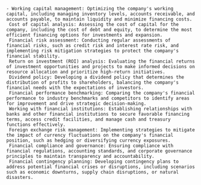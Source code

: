     - Working capital management: Optimizing the company's working capital, including managing inventory levels, accounts receivable, and accounts payable, to maintain liquidity and minimize financing costs.
     Cost of capital analysis: Assessing the cost of capital for the company, including the cost of debt and equity, to determine the most efficient financing options for investments and expansion.
     Financial risk assessment: Conducting regular assessments of financial risks, such as credit risk and interest rate risk, and implementing risk mitigation strategies to protect the company's financial stability.
     Return on investment (ROI) analysis: Evaluating the financial returns of investment opportunities and projects to make informed decisions on resource allocation and prioritize high-return initiatives.
     Dividend policy: Developing a dividend policy that determines the distribution of profits to shareholders, balancing the company's financial needs with the expectations of investors.
     Financial performance benchmarking: Comparing the company's financial performance to industry benchmarks and competitors to identify areas for improvement and drive strategic decision-making.
     Working with financial institutions: Establishing relationships with banks and other financial institutions to secure favorable financing terms, access credit facilities, and manage cash and treasury functions effectively.
     Foreign exchange risk management: Implementing strategies to mitigate the impact of currency fluctuations on the company's financial position, such as hedging or diversifying currency exposures.
     Financial compliance and governance: Ensuring compliance with financial regulations, accounting standards, and corporate governance principles to maintain transparency and accountability.
     Financial contingency planning: Developing contingency plans to address potential financial crises or disruptions, including scenarios such as economic downturns, supply chain disruptions, or natural disasters.



